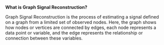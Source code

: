 **What is Graph Signal Reconstruction?**

Graph Signal Reconstruction is the process of estimating a signal defined on a graph from a limited
set of observed nodes. Here, the graph shows how nodes or vertices are connected by edges, each
node represents a data point or variable, and the edge represents the relationship or connection
between these variables.
